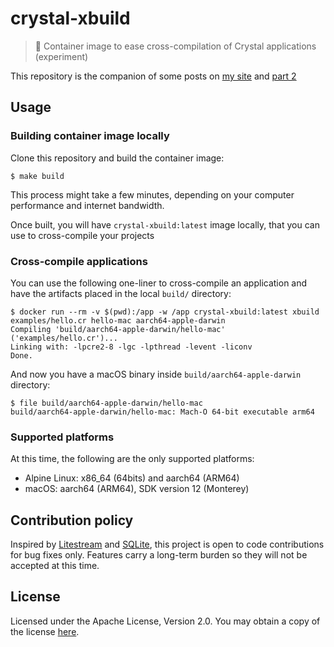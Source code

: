 # crystal-xbuild
> 🧪 Container image to ease cross-compilation of Crystal applications (experiment)

This repository is the companion of some posts on [my site](https://luislavena.info/writing/cross-compiling-crystal-applications-part-1/) and [part 2](https://luislavena.info/writing/cross-compiling-crystal-applications-part-2/)

## Usage

### Building container image locally

Clone this repository and build the container image:

```console
$ make build
```

This process might take a few minutes, depending on your computer performance
and internet bandwidth.

Once built, you will have `crystal-xbuild:latest` image locally, that you can
use to cross-compile your projects

### Cross-compile applications

You can use the following one-liner to cross-compile an application and have
the artifacts placed in the local `build/` directory:

```console
$ docker run --rm -v $(pwd):/app -w /app crystal-xbuild:latest xbuild examples/hello.cr hello-mac aarch64-apple-darwin
Compiling 'build/aarch64-apple-darwin/hello-mac' ('examples/hello.cr')...
Linking with: -lpcre2-8 -lgc -lpthread -levent -liconv
Done.
```

And now you have a macOS binary inside `build/aarch64-apple-darwin` directory:

```console
$ file build/aarch64-apple-darwin/hello-mac
build/aarch64-apple-darwin/hello-mac: Mach-O 64-bit executable arm64
```

### Supported platforms

At this time, the following are the only supported platforms:

* Alpine Linux: x86_64 (64bits) and aarch64 (ARM64)
* macOS: aarch64 (ARM64), SDK version 12 (Monterey)

## Contribution policy

Inspired by [Litestream](https://github.com/benbjohnson/litestream) and
[SQLite](https://sqlite.org/copyright.html#notopencontrib), this project is
open to code contributions for bug fixes only. Features carry a long-term
burden so they will not be accepted at this time.

## License

Licensed under the Apache License, Version 2.0. You may obtain a copy of
the license [here](./LICENSE).
